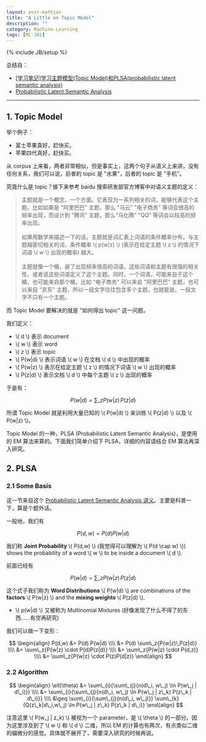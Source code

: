 ```yaml
---
layout: post-mathjax
title: "A Little on Topic Model"
description: ""
category: Machine-Learning
tags: [ML-101]
---
```

{% include JB/setup %}

总结自：

* [[学习笔记]学习主题模型(Topic Model)和PLSA(probabilistic latent semantic analysis)](http://blog.csdn.net/hxxiaopei/article/details/7617838)
* [Probabilistic Latent Semantic Analysis](http://www.inf.ed.ac.uk/teaching/courses/dme/studpres0809/damianou_pavlopoulos.pdf)

-----

## 1. Topic Model

举个例子：

* 富士苹果真好，赶快买。
* 苹果四代真好，赶快买。

从 corpus 上来看，两者非常相似，但是事实上，这两个句子从语义上来讲，没有任何关系，我们可以说，前者的 topic 是 "水果"，后者的 topic 是 "手机"。

究竟什么是 topic？接下来参考 baidu 搜索研发部官方博客中对语义主题的定义： 

> 主题就是一个概念、一个方面。它表现为一系列相关的词，能够代表这个主题。比如如果是 "阿里巴巴" 主题，那么 "马云" "电子商务" 等词会很高的频率出现，而设计到 "腾讯" 主题，那么"马化腾" "QQ" 等词会以较高的频率出现。  
> <br/>
> 如果用数学来描述一下的话，主题就是词汇表上词语的条件概率分布，与主题越密切相关的词，条件概率 \\( p(w|z) \\) (表示在给定主题 \\( z \\) 的情况下词语 \\( w \\) 出现的概率) 越大。  
> <br/>
> 主题就像一个桶，装了出现频率很高的词语，这些词语和主题有很强的相关性，或者说这些词语定义了这个主题。同时，一个词语，可能来自于这个桶，也可能来自那个桶，比如 "电子商务" 可以来自 "阿里巴巴" 主题，也可以来自 "京东" 主题，所以一段文字往往包含多个主题，也就是说，一段文字不只有一个主题。

而 Topic Model 要解决的就是 "如何得出 topic" 这一问题。

我们定义：

* \\( d \\) 表示 document
* \\( w \\) 表示 word
* \\( z \\) 表示 topic
* \\( P(w|d) \\) 表示词语 \\( w \\) 在文档 \\( d \\) 中出现的概率
* \\( P(w|z) \\) 表示在给定主题 \\( z \\) 的情况下词语 \\( w \\) 出现的概率
* \\( P(z|d) \\) 表示文档 \\( d \\) 中每个主题 \\( z \\) 出现的概率

于是有：

$$
	P(w|d) = \sum\_z{P(w|z)\,P(z|d)}
$$

所谓 Topic Model 就是利用大量已知的 \\( P(w|d) \\) 来训练 \\( P(z|d) \\) 以及 \\( P(w|z) \\)。

Topic Model 的一种，PLSA (Probabilistic Latent Semantic Analysis)，是使用的 EM 算法来算的。下面我们简单介绍下 PLSA，详细的内容请结合 EM 算法再深入研究。

## 2. PLSA

### 2.1 Some Basis

这一节来自这个 [Probabilistic Latent Semantic Analysis 讲义](http://www.inf.ed.ac.uk/teaching/courses/dme/studpres0809/damianou_pavlopoulos.pdf)。主要是科普一下，算是个题外话。

一般地，我们有

$$
	P(d,w) = P(d) P(w|d)
$$

我们称 **Joint Probability** \\( P(d,w) \\) (我觉得可以理解为 \\( P(d \cap w) \\)) shows the probability of a word \\( w \\) to be inside a document \\( d \\).

前面已经有

$$
	P(w|d) = \sum\_z{P(w|z)\,P(z|d)}
$$

这个式子我们称为 **Word Distributions** \\( P(w|d) \\) are combinations of the **factors** \\( P(w|z) \\) and the **mixing weights** \\( P(z|d) \\).

* \\( p(w|d) \\) 又被称为 Multinomial Mixtures (好像发现了什么不得了的东西……有空再研究)

我们可以做一下变形：

$$
\begin{align}
	P(d,w) 
	&= P(d) P(w|d) \\\\
	&= P(d) \sum\_z{P(w|z)\,P(z|d)} \\\\
	&= \sum\_z{P(w|z) \cdot P(d)P(z|d)} \\\\
	&= \sum\_z{P(w|z) \cdot P(d,z)} \\\\
	&= \sum\_z{P(w|z) \cdot P(z)P(d|z)}
\end{align} 
$$

### 2.2 Algorithm

$$
\begin{align}
	\ell(\theta) 
	&= \sum\_{i}{\sum\_{j}{n(d\_i, w\_j) \ln P(w\_j | d\_i)}} \\\\
	&= \sum\_{i}{\sum\_{j}{n(d\_i, w\_j) \ln P(w\_j | z\_k) P(z\_k | d\_i)}} \\\\
	&\geq \sum\_{i}{\sum\_{j}{n(d\_i, w\_j)}} \sum\_{k}{Q(z\_k|d\_i,w\_j) \ln P(w\_j | z\_k) P(z\_k | d\_i)}
\end{align} 
$$

注意这里 \\( P(w\_j | z\_k) \\) 被视为一个 parameter，是 \\( \theta \\) 的一部分。因为这里涉及到了 \\( w \\) 和 \\( d \\) 二维，所以 EM 的计算也有两次，有点类似二维的偏微分的感觉。具体就不展开了，需要深入研究的时候再说。
